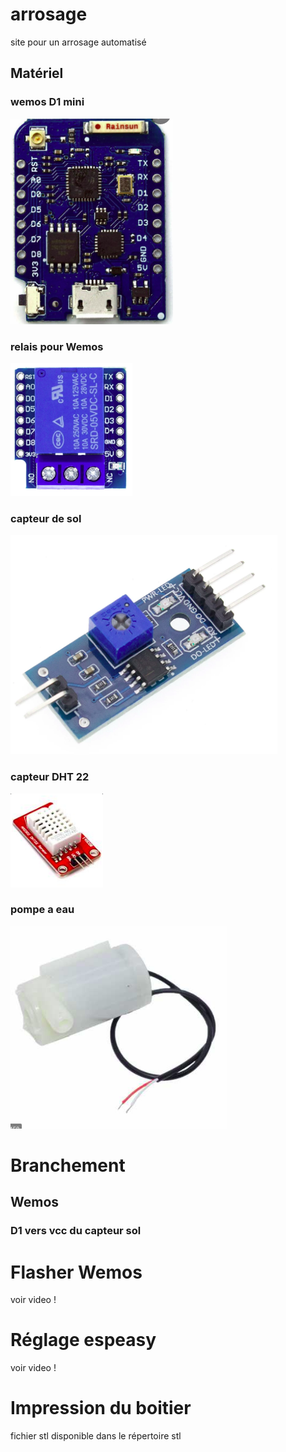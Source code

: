 # arrosage
site pour un arrosage automatisé


## Matériel

### wemos D1 mini
![wemos](https://github.com/rfcniblon/arrosage/blob/main/img/wemos.png?raw=true)

### relais pour Wemos
![relais](https://github.com/rfcniblon/arrosage/blob/main/img/relais.png?raw=true)

### capteur de sol
![capteur sol](https://github.com/rfcniblon/arrosage/blob/main/img/sol.png?raw=true)

### capteur DHT 22
![sonde température](https://github.com/rfcniblon/arrosage/blob/main/img/dht22.png?raw=true)

### pompe a eau
![pompe a eau](https://github.com/rfcniblon/arrosage/blob/main/img/pompe.png?raw=true)


# Branchement 
## Wemos
### D1 vers vcc du capteur sol

# Flasher Wemos
voir video ! 

# Réglage espeasy
voir video !

# Impression du boitier
fichier stl disponible dans le répertoire stl
